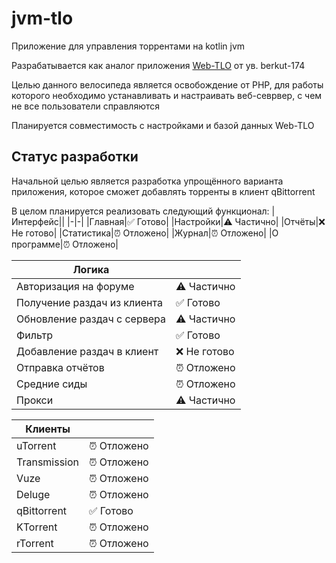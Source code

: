 # jvm-tlo
Приложение для управления торрентами на kotlin jvm

Разрабатывается как аналог приложения [Web-TLO](https://github.com/keepers-team/webtlo) от ув. berkut-174

Целью данного велосипеда является освобождение от PHP, для работы которого необходимо устанавливать и настраивать веб-севрвер,
с чем не все пользователи справляются

Планируется совместимость с настройками и базой данных Web-TLO

## Статус разработки

Начальной целью является разработка упрощённого варианта приложения, которое сможет добавлять торренты в клиент qBittorrent

В целом планируется реализовать следующий функционал:
|Интерфейс||
|-|-|
|Главная|✅ Готово|
|Настройки|⚠ Частично|
|Отчёты|❌ Не готово|
|Статистика|⏰ Отложено|
|Журнал|⏰ Отложено|
|О программе|⏰ Отложено|

|Логика||
|-|-|
|Авторизация на форуме|⚠ Частично|
|Получение раздач из клиента|✅ Готово|
|Обновление раздач с сервера|⚠ Частично|
|Фильтр|✅ Готово|
|Добавление раздач в клиент|❌ Не готово|
|Отправка отчётов|⏰ Отложено|
|Средние сиды|⏰ Отложено|
|Прокси|⚠ Частично|

|Клиенты||
|-|-|
|uTorrent|⏰ Отложено|
|Transmission|⏰ Отложено|
|Vuze|⏰ Отложено|
|Deluge|⏰ Отложено|
|qBittorrent|✅ Готово|
|KTorrent|⏰ Отложено|
|rTorrent|⏰ Отложено|
